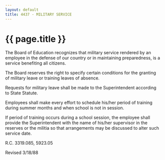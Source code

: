 ```yaml
---
layout: default
title: 4437 - MILITARY SERVICE
---
```


{{ page.title }}
================

The Board of Education recognizes that military service rendered by an
employee in the defense of our country or in maintaining preparedness,
is a service benefiting all citizens.

The Board reserves the right to specify certain conditions for the
granting of military leave or training leaves of absence.

Requests for military leave shall be made to the Superintendent
according to State Statute.

Employees shall make every effort to schedule his/her period of training
during summer months and when school is not in session.

If period of training occurs during a school session, the employee shall
provide the Superintendent with the name of his/her supervisor in the
reserves or the militia so that arrangements may be discussed to alter
such service date.

R.C. 3319.085, 5923.05

Revised 3/18/88
